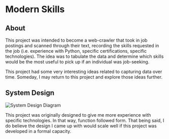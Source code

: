 # Modern Skills

## About

This project was intended to become a web-crawler that took in job postings and scanned through their text, recording the skills requested in the job (i.e. experience with Python, specific certifications, specific technologies). The idea was to tabulate the data and determine which skills would be the most useful to pick up if an individual was job-seeking.

This project had some very interesting ideas related to capturing data over time. Someday, I may return to this project and explore those ideas further.

## System Design

![System Design Diagram](system_design.png)

This project was originally designed to give me more experience with specific technologies. In that way, function followed form. That being said, I do believe the design I came up with would scale well if this project was developed in a formal capacity.